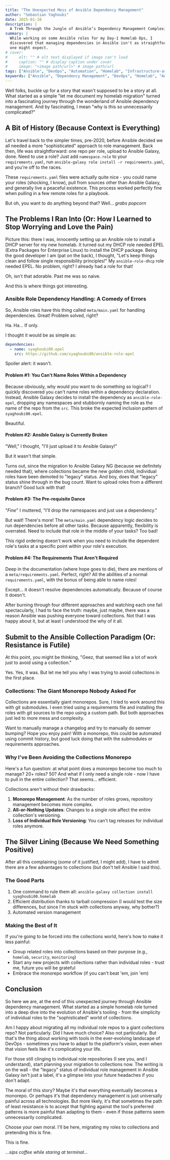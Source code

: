 ```yaml
---
title: "The Unexpected Mess of Ansible Dependency Management"
author: "Sebastian Yaghoubi"
date: 2025-01-10
description: |
  A Trek Through the Jungle of Ansible’s Dependency Management Complexities.
summary: |
  While working on some Ansible roles for my Day-1 Homelab Ops, I
  discovered that managing dependencies in Ansible isn't as straightforward as
  one might expect.
# cover:
#     alt: "" # alt text displayed if image can't load
#     caption: "" # display caption under cover
#     image: "<image path/url>" # image path/url
tags: ["Ansible", "DevOps", "Automation", "Homelab", "Infrastructure-as-Code"]
keywords: ["Ansible", "Dependency Management", "DevOps", "Homelab", "Automation"]
---
```


Well folks, buckle up for a story that wasn't supposed to be a story at all.
What started as a simple "let me document my homelab migration" turned into a
fascinating journey through the wonderland of Ansible dependency management. And
by fascinating, I mean "why is this so unnecessarily complicated?"

## A Bit of History (Because Context is Everything)

Let's travel back to the simpler times, pre-2020, before Ansible decided we all
needed a more "sophisticated" approach to role management. Back then, life was
straightforward: one repo per role, upload to Ansible Galaxy, done. Need to use
a role? Just add `namespace.role` to your `requirements.yaml`, run
`ansible-galaxy role install -r requirements.yaml`, and you're off to the races.

These `requirements.yaml` files were actually quite nice - you could name your
roles (shocking, I know), pull from sources other than Ansible Galaxy, and
generally live a peaceful existence. This process worked perfectly fine when
pulling in a few remote roles for a playbook.

But oh, you want to do anything beyond that? Well... _grabs popcorn_

## The Problems I Ran Into (Or: How I Learned to Stop Worrying and Love the Pain)

Picture this: there I was, innocently setting up an Ansible role to install a
DHCP server for my new homelab. It turned out my DHCP role needed EPEL (Extra
Packages for Enterprise Linux) to install the DHCP package. Being the good
developer I am (pat on the back), I thought, "Let's keep things clean and follow
single responsibility principles!" My `ansible-role-dhcp` role needed EPEL. No
problem, right? I already had a role for that!

Oh, isn't that adorable. Past me was so naive.

And this is where things got interesting.

### Ansible Role Dependency Handling: A Comedy of Errors

So, Ansible roles have this thing called `meta/main.yaml` for handling
dependencies. Great! Problem solved, right?

Ha. Ha... If only.

I thought it would be as simple as:

```yaml
dependencies:
  - name: syaghoubi00.epel
    src: https://github.com/syaghoubi00/ansible-role-epel
```

Spoiler alert: it wasn't.

#### Problem #1: You Can't Name Roles Within a Dependency

Because obviously, why would you want to do something so logical? I quickly
discovered you can't name roles within a dependency declaration. Instead,
Ansible Galaxy decides to install the dependency as `ansible-role-epel`,
dropping any namespaces and stubbornly naming the role as the name of the repo
from the `src`. This broke the expected inclusion pattern of `syaghoubi00.epel`.

Beautiful.

#### Problem #2: Ansible Galaxy is Currently Broken

"Well," I thought, "I'll just upload it to Ansible Galaxy!"

But it wasn't that simple.

Turns out, since the migration to Ansible Galaxy NG (because we definitely
needed that), where collections became the new golden child, individual roles
have been demoted to "legacy" status. And boy, does that "legacy" status shine
through in the bug count. Want to upload roles from a different branch? Good
luck with that!

#### Problem #3: The Pre-requisite Dance

"_Fine_" I muttered, "I'll drop the namespaces and just use a dependency."

But wait! There's more! The `meta/main.yaml` dependency logic decides to run
dependencies before all other tasks. Because apparently, flexibility is
overrated. Need to include that role in the middle of your tasks? Too bad!

This rigid ordering doesn't work when you need to include the dependent role's
tasks at a specific point within your role's execution.

#### Problem #4: The Requirements That Aren't Required

Deep in the documentation (where hope goes to die), there are mentions of a
`meta/requirements.yaml`. Perfect, right? All the abilities of a normal
`requirements.yaml`, with the bonus of being able to name roles!

Except... it doesn't resolve dependencies automatically. Because of course it
doesn't.

After burning through four different approaches and watching each one fail
spectacularly, I had to face the truth: maybe, just maybe, there was a reason
Ansible was pushing everyone toward collections. Not that I was happy about it,
but at least I understood the why of it all.

## Submit to the Ansible Collection Paradigm (Or: Resistance is Futile)

At this point, you might be thinking, "Geez, that seemed like a lot of work just
to avoid using a collection."

Yes. Yes, it was. But let me tell you why I was trying to avoid collections in
the first place.

### Collections: The Giant Monorepo Nobody Asked For

Collections are essentially giant monorepos. Sure, I tried to work around this
with git submodules. I even tried using a requirements file and installing the
roles with git sources to the repo using a custom path. But both approaches just
led to more mess and complexity.

Want to manually manage a changelog and try to manually do semver bumping? Hope
you enjoy pain! With a monorepo, this could be automated using commit history,
but good luck doing that with the submodules or requirements approaches.

### Why I've Been Avoiding the Collections Monorepo

Here's a fun question: at what point does a monorepo become too much to manage?
20+ roles? 50? And what if I only need a single role - now I have to pull in the
entire collection? That seems... efficient.

Collections aren't without their drawbacks:

1. **Monorepo Management**: As the number of roles grows, repository management
   becomes more complex.
2. **All-or-Nothing Updates**: Changes to a single role affect the entire
   collection's versioning.
3. **Loss of Individual Role Versioning**: You can't tag releases for individual
   roles anymore.

## The Silver Lining (Because We Need Something Positive)

After all this complaining (_some_ of it justified, I might add), I have to
admit there are a few advantages to collections (but don't tell Ansible I said
this).

### The Good Parts

1. One command to rule them all:
   `ansible-galaxy collection install syaghoubi00.homelab`
2. Efficient distribution thanks to tarball compression (I would test the size
   differences, but since I'm stuck with collections anyway, why bother?)
3. Automated version management

### Making the Best of It

If you're going to be forced into the collections world, here's how to make it
less painful:

- Group related roles into collections based on their purpose (e.g., `homelab`,
  `security`, `monitoring`)
- Start any new projects with collections rather than individual roles - trust
  me, future you will be grateful
- Embrace the monorepo workflow (if you can't beat 'em, join 'em)

## Conclusion

So here we are, at the end of this unexpected journey through Ansible dependency
management. What started as a simple homelab role turned into a deep dive into
the evolution of Ansible's tooling - from the simplicity of individual roles to
the "sophisticated" world of collections.

Am I happy about migrating all my individual role repos to a giant collections
repo? Not particularly. Did I have much choice? Also not particularly. But
that's the thing about working with tools in the ever-evolving landscape of
DevOps - sometimes you have to adapt to the platform's vision, even when that
vision feels like it's complicating your life.

For those still clinging to individual role repositories (I see you, and I
understand), start planning your migration to collections now. The writing is on
the wall - the "legacy" status of individual role management in Ansible Galaxy
isn't just a label, it's a glimpse into your future headaches if you don't
adapt.

The moral of this story? Maybe it's that everything eventually becomes a
monorepo. Or perhaps it's that dependency management is just universally painful
across all technologies. But more likely, it's that sometimes the path of least
resistance is to accept that fighting against the tool's preferred patterns is
more painful than adapting to them - even if those patterns seem unnecessarily
complicated.

Choose your own moral. I'll be here, migrating my roles to collections and
pretending this is fine.

This is fine.

_...sips coffee while staring at terminal..._
